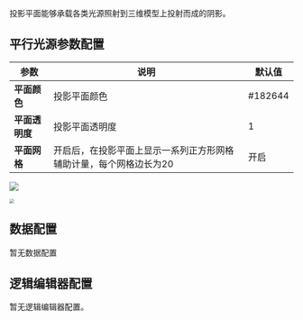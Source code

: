 投影平面能够承载各类光源照射到三维模型上投射而成的阴影。

## 平行光源参数配置
| 参数 | 说明 | 默认值 |
| --- | --- | --- |
| **平面颜色** | 投影平面颜色 |#182644 |
| **平面透明度** | 投影平面透明度 | 1 |
| **平面网格** | 开启后，在投影平面上显示一系列正方形网格辅助计量，每个网格边长为20 | 开启|

![](https://qcloudimg.tencent-cloud.cn/raw/1581ba2595012113a80f4f1d71940d35.jpg)

<img src="https://qcloudimg.tencent-cloud.cn/raw/a3e6f2735fd1a8a4225622b529d20ff2.jpg"  style="zoom:50%;">

## 数据配置
暂无数据配置

## 逻辑编辑器配置
暂无逻辑编辑器配置。
